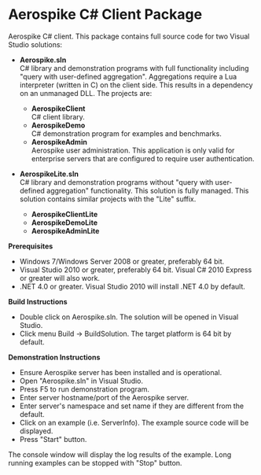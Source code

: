 Aerospike C# Client Package
===========================

Aerospike C# client.  This package contains full source code for two Visual Studio solutions:

* **Aerospike.sln**    
	C# library and demonstration programs with full functionality including "query with user-defined aggregation".  Aggregations require a Lua interpreter (written in C) on the client side.  This results in a dependency on an unmanaged DLL.  The projects are:
	
	* **AerospikeClient**    
		C# client library.
	* **AerospikeDemo**    
		C# demonstration program for examples and benchmarks.
	* **AerospikeAdmin**    
		Aerospike user administration.  This application is only valid for enterprise servers that are configured to require user authentication.

* **AerospikeLite.sln**    
	C# library and demonstration programs without "query with user-defined aggregation" functionality.  This solution is fully managed.  This solution contains similar projects with the "Lite" suffix. 

	* **AerospikeClientLite**    
	* **AerospikeDemoLite**    
	* **AerospikeAdminLite**    

**Prerequisites**

* Windows 7/Windows Server 2008 or greater, preferably 64 bit.
* Visual Studio 2010 or greater, preferably 64 bit.  Visual C# 2010 Express or greater will also work.
* .NET 4.0 or greater.  Visual Studio 2010 will install .NET 4.0 by default.

**Build Instructions**

* Double click on Aerospike.sln.  The solution will be opened in Visual Studio.
* Click menu Build -> BuildSolution.  The target platform is 64 bit by default.

**Demonstration Instructions**

* Ensure Aerospike server has been installed and is operational.
* Open "Aerospike.sln" in Visual Studio.
* Press F5 to run demonstration program.
* Enter server hostname/port of the Aerospike server.
* Enter server's namespace and set name if they are different from the default.
* Click on an example (i.e. ServerInfo).  The example source code will be displayed.
* Press "Start" button.  

The console window will display the log results of the example.
Long running examples can be stopped with "Stop" button.
